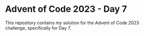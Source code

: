 # Advent of Code 2023 - Day 7

This repository contains my solution for the Advent of Code 2023 challenge, specifically for Day 7.
